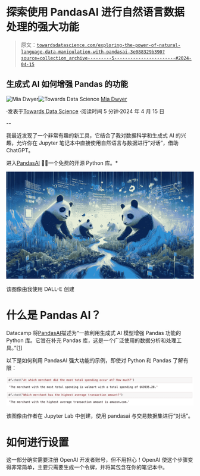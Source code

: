 # 探索使用 PandasAI 进行自然语言数据处理的强大功能

> 原文：[`towardsdatascience.com/exploring-the-power-of-natural-language-data-manipulation-with-pandasai-3e088329b390?source=collection_archive---------5-----------------------#2024-04-15`](https://towardsdatascience.com/exploring-the-power-of-natural-language-data-manipulation-with-pandasai-3e088329b390?source=collection_archive---------5-----------------------#2024-04-15)

## 生成式 AI 如何增强 Pandas 的功能

[](https://medium.com/@mia_dwyer?source=post_page---byline--3e088329b390--------------------------------)![Mia Dwyer](https://medium.com/@mia_dwyer?source=post_page---byline--3e088329b390--------------------------------)[](https://towardsdatascience.com/?source=post_page---byline--3e088329b390--------------------------------)![Towards Data Science](https://towardsdatascience.com/?source=post_page---byline--3e088329b390--------------------------------) [Mia Dwyer](https://medium.com/@mia_dwyer?source=post_page---byline--3e088329b390--------------------------------)

·发表于[Towards Data Science](https://towardsdatascience.com/?source=post_page---byline--3e088329b390--------------------------------) ·阅读时间 5 分钟·2024 年 4 月 15 日

--

我最近发现了一个非常有趣的新工具，它结合了我对数据科学和生成式 AI 的兴趣，允许你在 Jupyter 笔记本中直接使用自然语言与数据进行“对话”，借助 ChatGPT。

进入[PandasAI](https://docs.pandas-ai.com/en/latest/) 🐼✨一个免费的开源 Python 库。*

![](img/4f7f5917b2bb65af264521f437338ed7.png)

该图像由我使用 DALL-E 创建

# 什么是 Pandas AI？

Datacamp 将[PandasAI](https://docs.pandas-ai.com/en/latest/)描述为“一款利用生成式 AI 模型增强 Pandas 功能的 Python 库。它旨在补充 Pandas 库，这是一个广泛使用的数据分析和处理工具。”[[1](https://www.datacamp.com/blog/an-introduction-to-pandas-ai)]

以下是如何利用 PandasAI 强大功能的示例，即使对 Python 和 Pandas 了解有限：

![](img/fe3e08be85d0b6e2950743afd090e258.png)

该图像由作者在 Jupyter Lab 中创建，使用 pandasai 与交易数据集进行“对话”。

# 如何进行设置

这一部分确实需要注册 OpenAI 开发者账号，但不用担心！OpenAI 使这个步骤变得非常简单，主要只需要生成一个令牌，并将其包含在你的笔记本中。
